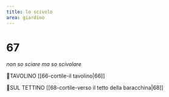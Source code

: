 ```yaml
---
title: lo scivolo
area: giardino
---
```

# 67
_non so sciare ma so scivolare_

👀TAVOLINO [[66-cortile-il tavolino|66]]

👣SUL TETTINO [[68-cortile-verso il tetto della baracchina|68]]